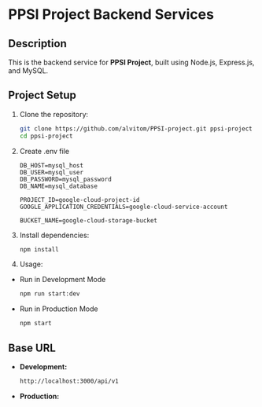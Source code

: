 # PPSI Project Backend Services

## Description

This is the backend service for **PPSI Project**, built using Node.js, Express.js, and MySQL.

## Project Setup

1. Clone the repository:
   ```bash
   git clone https://github.com/alvitom/PPSI-project.git ppsi-project
   cd ppsi-project
   ```
2. Create .env file

   ```plaintext
   DB_HOST=mysql_host
   DB_USER=mysql_user
   DB_PASSWORD=mysql_password
   DB_NAME=mysql_database

   PROJECT_ID=google-cloud-project-id
   GOOGLE_APPLICATION_CREDENTIALS=google-cloud-service-account

   BUCKET_NAME=google-cloud-storage-bucket
   ```

3. Install dependencies:
   ```bash
   npm install
   ```
4. Usage:

- Run in Development Mode
  ```bash
  npm run start:dev
  ```
- Run in Production Mode
  ```bash
  npm start
  ```

## Base URL

- **Development:**
  ```bash
  http://localhost:3000/api/v1
  ```
- **Production:**

  ```bash

  ```
